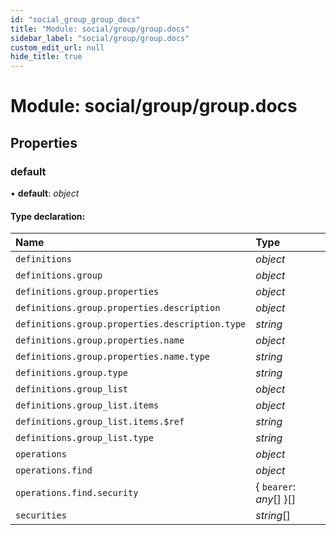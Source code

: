 ```yaml
---
id: "social_group_group_docs"
title: "Module: social/group/group.docs"
sidebar_label: "social/group/group.docs"
custom_edit_url: null
hide_title: true
---
```


# Module: social/group/group.docs

## Properties

### default

• **default**: *object*

#### Type declaration:

Name | Type |
:------ | :------ |
`definitions` | *object* |
`definitions.group` | *object* |
`definitions.group.properties` | *object* |
`definitions.group.properties.description` | *object* |
`definitions.group.properties.description.type` | *string* |
`definitions.group.properties.name` | *object* |
`definitions.group.properties.name.type` | *string* |
`definitions.group.type` | *string* |
`definitions.group_list` | *object* |
`definitions.group_list.items` | *object* |
`definitions.group_list.items.$ref` | *string* |
`definitions.group_list.type` | *string* |
`operations` | *object* |
`operations.find` | *object* |
`operations.find.security` | { `bearer`: *any*[]  }[] |
`securities` | *string*[] |
